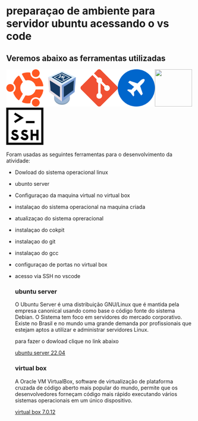 # preparaçao de ambiente para servidor ubuntu acessando o vs code

## Veremos abaixo as ferramentas utilizadas 

<p aling=center>
<img src=logoubuntu.png width=100 height=100><img src=logovm.png width=100 height=100><img src=logogit.png width=100 height=100><img src=logocokckpit.png width=100 height=100><img src=logovscode.png width=100 height=100><img src=logossh.png width=100 height=100>
</p>

Foram usadas as seguintes ferramentas para o desenvolvimento da atividade:

- Dowload do sistema operacional linux

- ubunto server

- Configuraçao da maquina virtual no virtual box 

- instalaçao do sistema operacional na maquina criada

- atualizaçao do sistema opreracional

- instalaçao do cokpit

- instalaçao do git

- instalaçao do gcc

- configuraçao de portas no virtual box 

- acesso via SSH no vscode
    

    ### ubuntu server

    O Ubuntu Server é uma distribuição GNU/Linux que é mantida pela empresa canonical usando como base o código  fonte do sistema Debian. O Sistema tem foco em  servidores do mercado  corporativo. Existe no Brasil e no mundo uma grande demanda por profissionais que  estejam aptos a utilizar e administrar servidores Linux.

    para fazer o dowload clique no link abaixo 


    <a href="https://ubuntu.com/download/server">ubuntu server 22.04 </a>


    ### virtual box 

    A Oracle VM VirtualBox, software de virtualização de plataforma cruzada de código aberto mais popular do mundo, permite que os desenvolvedores forneçam código mais rápido executando vários sistemas operacionais em um único dispositivo.

    <a href="https://www.virtualbox.org/wiki/Downloads">virtual box 7.0.12